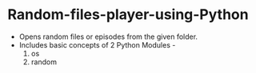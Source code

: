 # Random-files-player-using-Python
* Opens random files or episodes from the given folder. 
* Includes basic concepts of 2 Python Modules -
  1. os
  2. random
